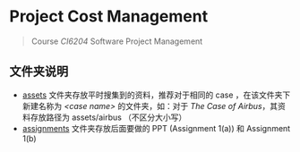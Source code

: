 # Project Cost Management

> Course *CI6204* Software Project Management

## 文件夹说明

* [assets](./assets) 文件夹存放平时搜集到的资料，推荐对于相同的 case ，在该文件夹下新建名称为 *\<case name\>* 的文件夹，如：对于 *The Case of Airbus*，其资料存放路径为 assets/airbus （不区分大小写）
* [assignments](./assignments) 文件夹存放后面要做的 PPT (Assignment 1(a)) 和 Assignment 1(b)
